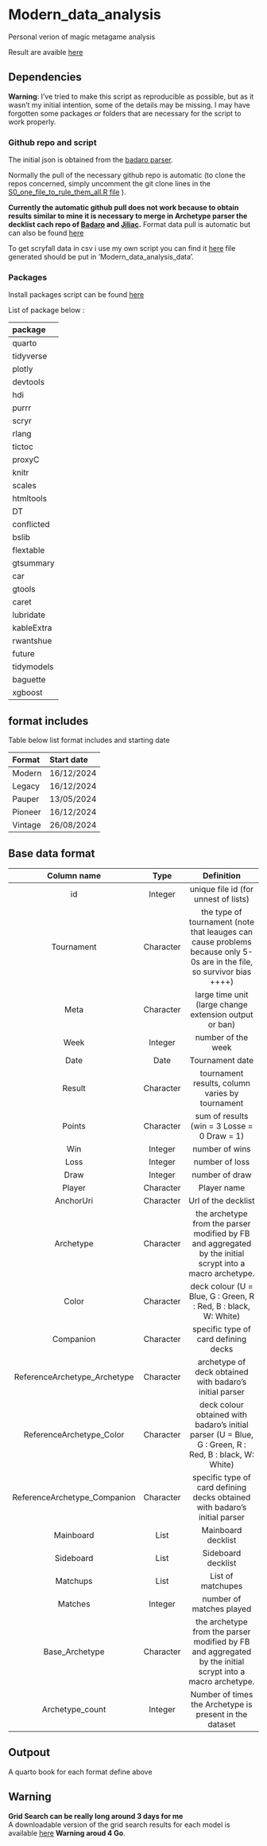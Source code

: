 # Modern_data_analysis

Personal verion of magic metagame analysis

Result are avaible [here](https://mtg-modern.serveur-du-placard.xyz/)

## Dependencies

**Warning**: I’ve tried to make this script as reproducible as possible,
but as it wasn’t my initial intention, some of the details may be
missing. I may have forgotten some packages or folders that are
necessary for the script to work properly.

### Github repo and script

The initial json is obtained from the [badaro
parser](https://github.com/Badaro/MTGOArchetypeParser).

Normally the pull of the necessary github repo is automatic (to clone
the repos concerned, simply uncomment the git clone lines in the
[S0_one_file_to_rule_them_all.R file](./S0_one_file_to_rule_them_all.R)
).

**Currently the automatic github pull does not work because to obtain
results similar to mine it is necessary to merge in Archetype parser the
decklist cach repo of
[Badaro](https://github.com/Badaro/MTGODecklistCache) and
[Jiliac](https://github.com/Jiliac/MTGODecklistCache/).** Format data
pull is automatic but can also be found
[here](https://github.com/Badaro/MTGOFormatData)

To get scryfall data in csv i use my own script you can find it
[here](https://github.com/fbettega/fetch_scryfall_data_to_csv) file
generated should be put in ’Modern_data_analysis\_data’.

### Packages

Install packages script can be found
[here](../sources/S3_install_packages.R)

List of package below :

| package    |
|:-----------|
| quarto     |
| tidyverse  |
| plotly     |
| devtools   |
| hdi        |
| purrr      |
| scryr      |
| rlang      |
| tictoc     |
| proxyC     |
| knitr      |
| scales     |
| htmltools  |
| DT         |
| conflicted |
| bslib      |
| flextable  |
| gtsummary  |
| car        |
| gtools     |
| caret      |
| lubridate  |
| kableExtra |
| rwantshue  |
| future     |
| tidymodels |
| baguette   |
| xgboost    |

## format includes

Table below list format includes and starting date

| Format  | Start date |
|:--------|:-----------|
| Modern  | 16/12/2024 |
| Legacy  | 16/12/2024 |
| Pauper  | 13/05/2024 |
| Pioneer | 16/12/2024 |
| Vintage | 26/08/2024 |

## Base data format

| Column name | Type | Definition |
|:--:|:--:|:--:|
| id | Integer | unique file id (for unnest of lists) |
| Tournament | Character | the type of tournament (note that leauges can cause problems because only 5-0s are in the file, so survivor bias ++++) |
| Meta | Character | large time unit (large change extension output or ban) |
| Week | Integer | number of the week |
| Date | Date | Tournament date |
| Result | Character | tournament results, column varies by tournament |
| Points | Character | sum of results (win = 3 Losse = 0 Draw = 1) |
| Win | Integer | number of wins |
| Loss | Integer | number of loss |
| Draw | Integer | number of draw |
| Player | Character | Player name |
| AnchorUri | Character | Url of the decklist |
| Archetype | Character | the archetype from the parser modified by FB and aggregated by the initial scrypt into a macro archetype. |
| Color | Character | deck colour (U = Blue, G : Green, R : Red, B : black, W: White) |
| Companion | Character | specific type of card defining decks |
| ReferenceArchetype_Archetype | Character | archetype of deck obtained with badaro’s initial parser |
| ReferenceArchetype_Color | Character | deck colour obtained with badaro’s initial parser (U = Blue, G : Green, R : Red, B : black, W: White) |
| ReferenceArchetype_Companion | Character | specific type of card defining decks obtained with badaro’s initial parser |
| Mainboard | List | Mainboard decklist |
| Sideboard | List | Sideboard decklist |
| Matchups | List | List of matchupes |
| Matches | Integer | number of matches played |
| Base_Archetype | Character | the archetype from the parser modified by FB and aggregated by the initial scrypt into a macro archetype. |
| Archetype_count | Integer | Number of times the Archetype is present in the dataset |

## Outpout

A quarto book for each format define above

## Warning

**Grid Search can be really long around 3 days for me**  
A downloadable version of the grid search results for each model is
available
[here](https://mtg-modern.serveur-du-placard.xyz/grid_dl/grid.zip)
**Warning aroud 4 Go**.

